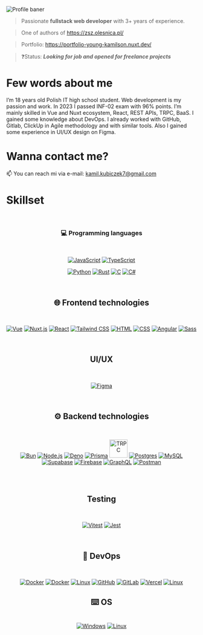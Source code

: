 ![Profile baner](https://github.com/user-attachments/assets/e212300f-6c69-4fbd-9c48-2bfe6dd15742)


> Passionate **fullstack web developer** with 3+ years of experience. 

> One of authors of https://zsz.olesnica.pl/

>  Portfolio: https://portfolio-young-kamilson.nuxt.dev/

> ❓Status: ***Looking for job and opened for freelance projects***




# Few words about me
I’m 18 years old Polish IT high school student. Web development is my passion and work. In 2023 I passed INF-02 exam with 96% points.
I’m mainly skilled in Vue and Nuxt ecosystem, React, REST APIs, TRPC, BaaS. I gained some knowledge about DevOps. I already worked with GitHub, Gitlab, ClickUp in Agile methodology and with similar tools. Also I gained some experience in UI/UX design on Figma.

# Wanna contact me? 
📫 You can reach mi via e-mail: <a href="mailto:kamil.kubiczek7@gmail.com">kamil.kubiczek7@gmail.com</a>


# Skillset
<div align="center">
<br>
 
### 💻 Programming languages
<br>

<a href="https://developer.mozilla.org/en-US/docs/Web/JavaScript"><img src="https://skillicons.dev/icons?i=js" alt="JavaScript" /></a>
<a href="https://www.typescriptlang.org/"><img src="https://skillicons.dev/icons?i=ts" alt="TypeScript" /></a>

<a href="https://www.python.org/"><img src="https://skillicons.dev/icons?i=py" alt="Python" /></a>
<a href="https://doc.rust-lang.org/book/"><img src="https://skillicons.dev/icons?i=rust" alt="Rust" /></a>
<a href="https://devdocs.io/c/"><img src="https://skillicons.dev/icons?i=c" alt="C" /></a>
<a href="https://learn.microsoft.com/en-us/dotnet/csharp/tour-of-csharp/"><img src="https://skillicons.dev/icons?i=cs" alt="C#" /></a>


<br>

## 🌐 Frontend technologies
<br>

<a href="https://vuejs.org/"><img src="https://skillicons.dev/icons?i=vue" alt="Vue" /></a>
<a href="https://v3.nuxtjs.org/"><img src="https://skillicons.dev/icons?i=nuxtjs" alt="Nuxt.js" /></a>
<a href="https://reactjs.org/"><img src="https://skillicons.dev/icons?i=react" alt="React" /></a>
<a href="https://tailwindcss.com/"><img src="https://skillicons.dev/icons?i=tailwind" alt="Tailwind CSS" /></a>
<a href="https://developer.mozilla.org/en-US/docs/Web/HTML"><img src="https://skillicons.dev/icons?i=html" alt="HTML" /></a>
<a href="https://developer.mozilla.org/en-US/docs/Web/CSS"><img src="https://skillicons.dev/icons?i=css" alt="CSS" /></a>
<a href="https://angular.io/"><img src="https://skillicons.dev/icons?i=angular" alt="Angular" /></a>
<a href="https://sass-lang.com/"><img src="https://skillicons.dev/icons?i=sass" alt="Sass" /></a>



<br>

## UI/UX
<br>

<a href="https://www.figma.com"><img src="https://skillicons.dev/icons?i=figma" alt="Figma" /></a>


<br>

## ⚙️ Backend technologies
<br>

<a href="https://bun.sh/"><img src="https://skillicons.dev/icons?i=bun" alt="Bun" /></a>
<a href="https://nodejs.org/"><img src="https://skillicons.dev/icons?i=nodejs" alt="Node.js" /></a>
<a href="https://deno.com/"><img src="https://skillicons.dev/icons?i=deno" alt="Deno" /></a>
<a href="https://www.prisma.io/"><img src="https://skillicons.dev/icons?i=prisma" alt="Prisma" /></a>
<a href="https://trpc.io/"><img style="width: 48px;" src="https://trpc.io/img/logo.svg" alt="TRPC" /></a>
<a href="https://www.postgresql.org.pl/"><img src="https://skillicons.dev/icons?i=postgres" alt="Postgres" /></a>
<a href="https://www.mysql.com/"><img src="https://skillicons.dev/icons?i=mysql" alt="MySQL" /></a>
<a href="https://supabase.com/"><img src="https://skillicons.dev/icons?i=supabase" alt="Supabase" /></a>
<a href="https://firebase.google.com/"><img src="https://skillicons.dev/icons?i=firebase" alt="Firebase" /></a>
<a href="https://graphql.org/"><img src="https://skillicons.dev/icons?i=graphql" alt="GraphQL" /></a>
<a href="https://www.postman.com/"><img src="https://skillicons.dev/icons?i=postman" alt="Postman" /></a>

<br><br>

## Testing
<br>

<a href="https://vitest.dev/"><img src="https://skillicons.dev/icons?i=vitest" alt="Vitest" /></a>
<a href="https://jestjs.io/"><img src="https://skillicons.dev/icons?i=jest" alt="Jest" /></a>

<br>

## 🚀 DevOps
<br>

<a href="https://www.docker.com/"><img src="https://skillicons.dev/icons?i=docker" alt="Docker" /></a>
<a href="https://azure.microsoft.com/en-en"><img src="https://skillicons.dev/icons?i=azure" alt="Docker" /></a>
<a href="https://wikipedia.org/wiki/Linux"><img src="https://skillicons.dev/icons?i=linux" alt="Linux" /></a>
<a href="https://github.com/"><img src="https://skillicons.dev/icons?i=github" alt="GitHub" /></a>
<a href="https://about.gitlab.com/"><img src="https://skillicons.dev/icons?i=gitlab" alt="GitLab" /></a>
<a href="https://vercel.com/"><img src="https://skillicons.dev/icons?i=vercel" alt="Vercel" /></a>
<a href="https://git-scm.com/"><img src="https://skillicons.dev/icons?i=git" alt="Linux" /></a>
<br>

## ⌨️ OS
<br>
<a href="https://www.microsoft.com/en-en/windows/?r=1"><img src="https://skillicons.dev/icons?i=windows" alt="Windows" /></a>
<a href="https://wikipedia.org/wiki/Linux"><img src="https://skillicons.dev/icons?i=linux" alt="Linux" /></a>
<br>
</div>






